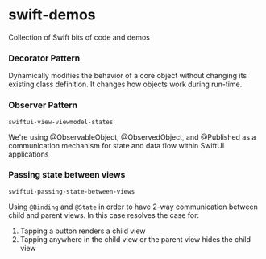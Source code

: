 # swift-demos
Collection of Swift bits of code and demos

### Decorator Pattern

Dynamically modifies the behavior of a core object without changing its existing class definition. It changes how objects work during run-time.

### Observer Pattern
`swiftui-view-viewmodel-states`

We're using @ObservableObject, @ObservedObject, and @Published as a communication mechanism for state and data flow within SwiftUI applications

### Passing state between views
`swiftui-passing-state-between-views`

Using `@Binding` and `@State` in order to have 2-way communication between child and parent views. In this case resolves the case for: 
1. Tapping a button renders a child view
2. Tapping anywhere in the child view or the parent view hides the child view 
